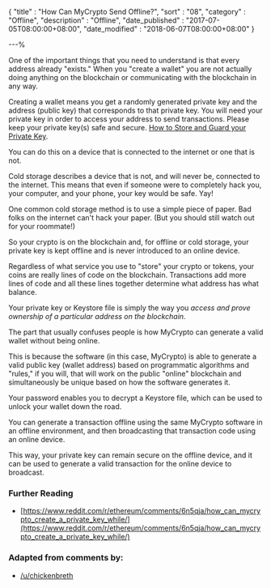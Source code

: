 {
"title"       : "How Can MyCrypto Send Offline?",
"sort"        : "08",
"category"    : "Offline",
"description" : "Offline",
"date_published" : "2017-07-05T08:00:00+08:00",
"date_modified"  : "2018-06-07T08:00:00+08:00"
}

---%


One of the important things that you need to understand is that every address already "exists." When you "create a wallet" you are not actually doing anything on the blockchain or communicating with the blockchain in any way.

Creating a wallet means you get a randomly generated private key and the address (public key) that corresponds to that private key. You will need your private key in order to access your address to send transactions. Please keep your private key(s) safe and secure. [How to Store and Guard your Private Key](https://support.mycrypto.com/security/how-to-securely-store-and-guard-your-private-key.html).

You can do this on a device that is connected to the internet or one that is not.

Cold storage describes a device that is not, and will never be, connected to the internet. This means that even if someone were to completely hack you, your computer, and your phone, your key would be safe. Yay!

One common cold storage method is to use a simple piece of paper. Bad folks on the internet can't hack your paper. (But you should still watch out for your roommate!)

So your crypto is on the blockchain and, for offline or cold storage, your private key is kept offline and is never introduced to an online device.

Regardless of what service you use to "store" your crypto or tokens, your coins are really lines of code on the blockchain. Transactions add more lines of code and all these lines together determine what address has what balance.


Your private key or Keystore file is simply the way you *access and prove ownership of a particular address on the blockchain.*

The part that usually confuses people is how MyCrypto can generate a valid wallet without being online.

This is because the software (in this case, MyCrypto) is able to generate a valid public key (wallet address) based on programmatic algorithms and "rules," if you will, that will work on the public "online" blockchain and simultaneously be unique based on how the software generates it.

Your password enables you to decrypt a Keystore file, which can be used to unlock your wallet down the road.

You can generate a transaction offline using the same MyCrypto software in an offline environment, and then broadcasting that transaction code using an online device.

This way, your private key can remain secure on the offline device, and it can be used to generate a valid transaction for the online device to broadcast.

### Further Reading
- [https://www.reddit.com/r/ethereum/comments/6n5qja/how_can_mycrypto_create_a_private_key_while/](https://www.reddit.com/r/ethereum/comments/6n5qja/how_can_mycrypto_create_a_private_key_while/)


### Adapted from comments by:

* [/u/chickenbreth](https://www.reddit.com/r/ethtrader/comments/6hqycv/how_can_mew_send_coins_offline/)

